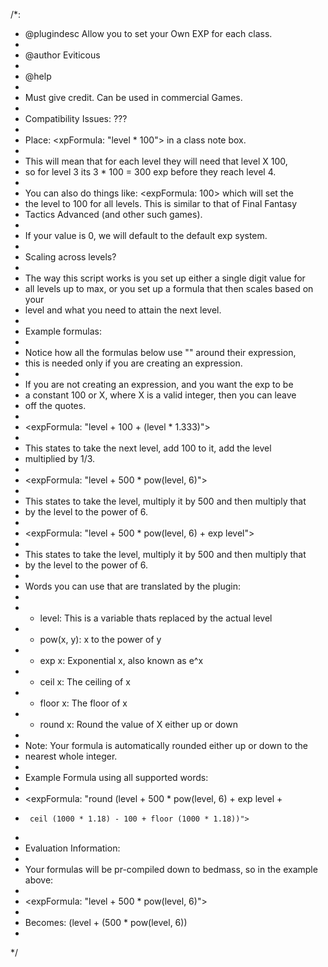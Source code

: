 /*:
 * @plugindesc Allow you to set your Own EXP for each class.
 *
 * @author Eviticous
 *
 * @help
 *
 * Must give credit. Can be used in commercial Games.
 *
 * Compatibility Issues: ???
 *
 * Place: <xpFormula: "level * 100"> in a class note box.
 *
 * This will mean that for each level they will need that level X 100,
 * so for level 3 its 3 * 100 = 300 exp before they reach level 4.
 *
 * You can also do things like: <expFormula: 100> which will set the
 * the level to 100 for all levels. This is similar to that of Final Fantasy
 * Tactics Advanced (and other such games).
 *
 * If your value is 0, we will default to the default exp system.
 *
 * Scaling across levels?
 *
 * The way this script works is you set up either a single digit value for
 * all levels up to max, or you set up a formula that then scales based on your
 * level and what you need to attain the next level.
 *
 * Example formulas:
 *
 * Notice how all the formulas below use "" around their expression,
 * this is needed only if you are creating an expression.
 *
 * If you are not creating an expression, and you want the exp to be
 * a constant 100 or X, where X is a valid integer, then you can leave
 * off the quotes.
 *
 * <expFormula: "level + 100 + (level * 1.333)">
 *
 * This states to take the next level, add 100 to it, add the level
 * multiplied by 1/3.
 *
 * <expFormula: "level + 500 * pow(level, 6)">
 *
 * This states to take the level, multiply it by 500 and then multiply that
 * by the level to the power of 6.
 *
 * <expFormula: "level + 500 * pow(level, 6) + exp level">
 *
 * This states to take the level, multiply it by 500 and then multiply that
 * by the level to the power of 6.
 *
 * Words you can use that are translated by the plugin:
 *
 * - level: This is a variable thats replaced by the actual level
 * - pow(x, y): x to the power of y
 * - exp x: Exponential x, also known as e^x
 * - ceil x: The ceiling of x
 * - floor x: The floor of x
 * - round x: Round the value of X either up or down
 *
 * Note: Your formula is automatically rounded either up or down to the
 * nearest whole integer.
 *
 * Example Formula using all supported words:
 *
 * <expFormula: "round (level + 500 * pow(level, 6) + exp level +
 *      ceil (1000 * 1.18) - 100 + floor (1000 * 1.18))">
 *
 * Evaluation Information:
 *
 * Your formulas will be pr-compiled down to bedmass, so in the example above:
 *
 * <expFormula: "level + 500 * pow(level, 6)">
 *
 * Becomes: (level + (500 * pow(level, 6))
 *
 */
